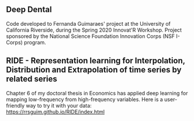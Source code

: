 ## Deep Dental

Code developed to Fernanda Guimaraes' project at the University of California Riverside, during the Spring 2020 Innovat'R Workshop. 
Project sponsored by the National Science Foundation Innovation Corps (NSF I-Corps) program.


## RIDE - Representation learning for Interpolation, Distribution and Extrapolation of time series by related series

Chapter 6 of my doctoral thesis in Economics has applied deep learning for mapping low-frequency from high-frequency variables. 
Here is a user-friendly way to try it with your data: https://rrsguim.github.io/RIDE/index.html
